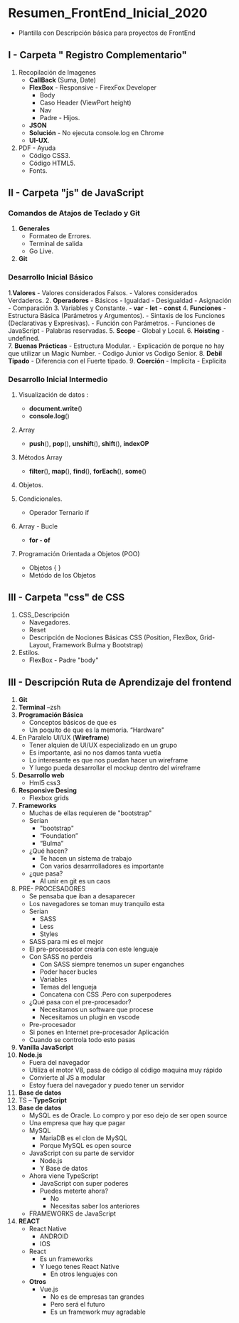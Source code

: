 # Resumen_FrontEnd_Inicial_2020
- Plantilla con Descripción básica para proyectos de FrontEnd 

## I - Carpeta " Registro Complementario"
1. Recopilación de Imagenes
    - **CallBack** (Suma, Date)
    - **FlexBox** - Responsive - FirexFox Developer
        - Body 
        - Caso Header (ViewPort height)
        - Nav
        - Padre - Hijos.
    - **JSON**
    - **Solución** - No ejecuta console.log en Chrome
    - **UI-UX**.
2. PDF - Ayuda
    - Código CSS3.
    - Código HTML5.
    - Fonts.

## II - Carpeta "js" de JavaScript

### Comandos de Atajos de Teclado y Git 
 1. **Generales**
    - Formateo de Errores.
    - Terminal de salida
    - Go Live.
2. **Git**

### Desarrollo Inicial Básico
1.**Valores**
    - Valores considerados Falsos.
    - Valores considerados Verdaderos.
2. **Operadores**
    - Básicos - Igualdad - Desigualdad - Asignación - Comparación
3. Variables y Constante. 
    - **var** - **let** - **const**
4. **Funciones**
    - Estructura Básica (Parámetros y Argumentos).
    - Sintaxis de los Funciones (Declarativas y Expresivas).
    - Función con Parámetros. 
    - Funciones de JavaScript - Palabras reservadas.
5. **Scope**
    - Global y Local.
6. **Hoisting**
    - undefined.  
7. **Buenas Prácticas**
    - Estructura Modular. 
    -  Explicación de porque no hay que utilizar un Magic Number.
        - Codigo Junior vs Codigo Senior.
8. **Debil Tipado**
    -  Diferencia con el Fuerte tipado.
9. **Coerción** 
    - Implicita 
    - Explicita
### Desarrollo Inicial Intermedio
 1. Visualización de datos : 
    - **document.write**()
    - **console.log**()

 2. Array
    - **push**(), **pop**(), **unshift**(), **shift**(), **indexOP**
 3. Métodos Array
    - **filter**(), **map**(), **find**(), **forEach**(), **some**()
 4. Objetos.
 5. Condicionales. 
    - Operador Ternario if
 6. Array - Bucle
    - **for - of** 
 7. Programación Orientada a Objetos (POO)
    - Objetos { }
    - Metódo de los Objetos 


## III - Carpeta "css" de CSS
1. CSS_Descripción
    - Navegadores.
    - Reset
    - Descripción de Nociones Básicas CSS (Position, FlexBox, Grid-Layout, Framework Bulma y Bootstrap)
2. Estilos.
    - FlexBox - Padre "body"


## III - Descripción Ruta de Aprendizaje del frontend
1.  **Git**
2. **Terminal** –zsh
3. **Programación Básica**
    - Conceptos básicos de que es
    - Un poquito de que es la memoria. “Hardware"
4. En Paralelo UI/UX (**Wireframe**)
    - Tener alquien de UI/UX especializado en un grupo
    - Es importante, asi no nos damos tanta vuetla
    - Lo interesante es que nos puedan hacer un wireframe
    - Y luego pueda desarrollar el mockup dentro del wireframe
5. **Desarrollo web**
    - Hml5 css3
6. **Responsive Desing**
    - Flexbox grids
7. **Frameworks**
    - Muchas de ellas requieren de "bootstrap"
    - Serian
        - "bootstrap"
        - “Foundation”
        - “Bulma”
    - ¿Qué hacen?
         - Te hacen un sistema de trabajo
        - Con varios desarrrolladores es importante
    - ¿que pasa?
        - Al unir en git es un caos
8. PRE- PROCESADORES
    - Se pensaba que iban a desaparecer
    - Los navegadores se toman muy tranquilo esta
    - Serian
        - SASS
        - Less
        - Styles
    - SASS para mi es el mejor
    - El pre-procesador crearía con este lenguaje
    - Con SASS no perdeis
        - Con SASS siempre tenemos un super enganches
        - Poder hacer bucles
        - Variables
        - Temas del lengueja
        - Concatena con CSS .Pero con superpoderes
    - ¿Qué pasa con el pre-procesador?
        - Necesitamos un software que procese
        - Necesitamos un plugin en vscode
    - Pre-procesador
    - Si pones en Internet pre-procesador Aplicación
    - Cuando se controla todo esto pasas
9. **Vanilla JavaScript**
10. **Node.js**
    - Fuera del navegador
    - Utiliza el motor V8, pasa de código al código maquina muy rápido
    - Convierte al JS a modular
    - Estoy fuera del navegador y puedo tener un servidor
11. **Base de datos**
12. TS – **TypeScript**
13. **Base de datos**
    - MySQL es de Oracle. Lo compro y por eso dejo de ser open source
    - Una empresa que hay que pagar
    - MySQL
        - MariaDB es el clon de MySQL
        - Porque MySQL es open source
    - JavaScript con su parte de servidor
        - Node.js
        - Y Base de datos
    - Ahora viene TypeScript
        - JavaScript con super poderes
        - Puedes meterte ahora?
            - No
            -  Necesitas saber los anteriores
    - FRAMEWORKS de JavaScript
14.  **REACT**
        - React Native
            - ANDROID
            -  IOS
        - React
            - Es un frameworks
          -  Y luego tenes React Native
                -  En otros lenguajes con
        - **Otros**
            -  Vue.js
                -  No es de empresas tan grandes
                -  Pero será el futuro
                -  Es un framework muy agradable
